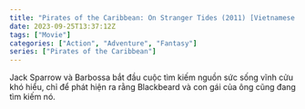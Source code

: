 ```yaml
---
title: "Pirates of the Caribbean: On Stranger Tides (2011) [Vietnamese Subtitle]"
date: 2023-09-25T13:37:12Z
tags: ["Movie"]
categories: ["Action", "Adventure", "Fantasy"]
series: ["Pirates of the Caribbean"]
---
```


Jack Sparrow và Barbossa bắt đầu cuộc tìm kiếm nguồn sức sống vĩnh cửu khó hiểu, chỉ để phát hiện ra rằng Blackbeard và con gái của ông cũng đang tìm kiếm nó.

<mux-player stream-type="on-demand"
  src="https://kp3d-my.sharepoint.com/personal/ryoo_kp3d_onmicrosoft_com/_layouts/15/download.aspx?share=ERNw6uHIFR9Dpwv-5NWdebUBE2OkVYHEfXka1HXvQObUfw" metadata-video-title="Pirates of the Caribbean: On Stranger Tides (2011) [Vietnamese Subtitle]" prefer-playback="mse" controls>
  </mux-player>
  
  
  <script src="https://cdn.jsdelivr.net/npm/@mux/mux-player"></script>
  
 <script id="GYykm9701TAuQG026nOSJQh1900t8w00LU01IyiFz5DqkIaA" type="application/ld+json">
 {
  "@context": "https://schema.org/",
  "@type": "VideoObject",
  "name": "Pirates of the Caribbean: On Stranger Tides",
  "contentUrl": "https://stream.mux.com/GYykm9701TAuQG026nOSJQh1900t8w00LU01IyiFz5DqkIaA.m3u8",
  "thumbnailUrl": "https://www.themoviedb.org/t/p/original/6jt4i9l4fc4jrY3dRFZdMtL4q3P.jpg?width=314&fit_mode=preserve&time=25",
  "uploadDate": "2023-09-25T13:37:12Z",
}

</script>